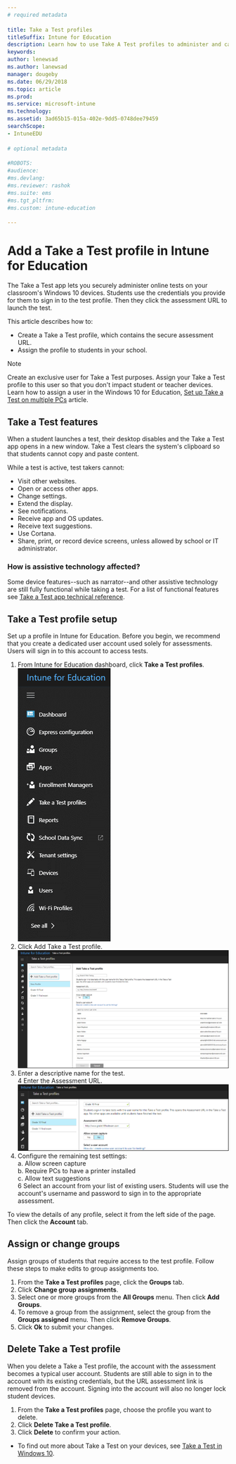 ```yaml
---
# required metadata

title: Take a Test profiles
titleSuffix: Intune for Education
description: Learn how to use Take A Test profiles to administer and capture student test results.
keywords:
author: lenewsad
ms.author: lanewsad
manager: dougeby
ms.date: 06/29/2018
ms.topic: article
ms.prod:
ms.service: microsoft-intune
ms.technology:
ms.assetid: 3ad65b15-015a-402e-9dd5-0748dee79459
searchScope:
- IntuneEDU

# optional metadata

#ROBOTS:
#audience:
#ms.devlang:
#ms.reviewer: rashok
#ms.suite: ems
#ms.tgt_pltfrm: 
#ms.custom: intune-education

---
```


# Add a Take a Test profile in Intune for Education

The Take a Test app lets you securely administer online tests on your classroom's Windows 10 devices.  Students use the credentials you provide for them to sign in to the test profile. Then they click the assessment URL to launch the test. 
 
This article describes how to:
* Create a Take a Test profile, which contains the secure assessment URL.
* Assign the profile to students in your school.  

> [!NOTE]
> Create an exclusive user for Take a Test purposes. Assign your Take a Test profile to this user so that you don't impact student or teacher devices. Learn how to assign a user in the Windows 10 for Education, [Set up Take a Test on multiple PCs](https://technet.microsoft.com/edu/windows/take-a-test-multiple-pcs) article.

## Take a Test features
When a student launches a test, their desktop disables and the Take a Test app opens in a new window. Take a Test clears the system's clipboard so that students cannot copy and paste content.

While a test is active, test takers cannot:

* Visit other websites.
* Open or access other apps.
* Change settings.
* Extend the display.  
* See notifications.
* Receive app and OS updates.
* Receive text suggestions.
* Use Cortana.
* Share, print, or record device screens, unless allowed by school or IT administrator.

### How is assistive technology affected?
Some device features--such as narrator--and other assistive technology are still fully functional while taking a test. For a list of functional features see [Take a Test app technical reference](https://docs.microsoft.com/en-us/education/windows/take-a-test-app-technical).


## Take a Test profile setup
Set up a profile in Intune for Education. Before you begin, we recommend that you create a dedicated user account used solely for assessments. Users will sign in to this account to access tests. 

1. From Intune for Education dashboard, click **Take a Test profiles**.    
![List of options in the sidebar](./media/dashboard-002-left-sidebar-list.png)
2.  Click Add Take a Test profile.  
 ![Select Add a Take A Test profile button in the left hand side](./media/takeatest-001-new-profile.png)
3. Enter a descriptive name for the test.  
4 Enter the Assessment URL.  
 ![Take a test profile window](./media/takeatest-002-new-profile-edit-window.png)
5. Configure the remaining test settings:    
    a. Allow screen capture  
    b. Require PCs to have a printer installed  
    c. Allow text suggestions  
6 Select an account from your list of existing users. Students will use the account's username and password to sign in to the appropriate assessment.  

To view the details of any profile, select it from the left side of the page. Then click the **Account** tab.  

## Assign or change groups
Assign groups of students that require access to the test profile. Follow these steps to make edits to group assignments too.
1. From the **Take a Test profiles** page, click the **Groups** tab. 
2. Click **Change group assignments**. 
3. Select one or more groups from the **All Groups** menu. Then click **Add Groups**. 
4. To remove a group from the assignment, select the group from the **Groups assigned** menu. Then click **Remove Groups**.
5. Click **Ok** to submit your changes.

## Delete Take a Test profile  
When you delete a Take a Test profile, the account with the assessment becomes a typical user account. Students are still able to sign in to the account with its existing credentials, but the URL assessment link is removed from the account. Signing into the account will also no longer lock student devices.

1. From the **Take a Test profiles** page, choose the profile you want to delete.
2. Click **Delete Take a Test profile**.
3. Click **Delete** to confirm your action.



- To find out more about Take a Test on your devices, see [Take a Test in Windows 10](https://technet.microsoft.com/edu/windows/take-tests-in-windows-10).
